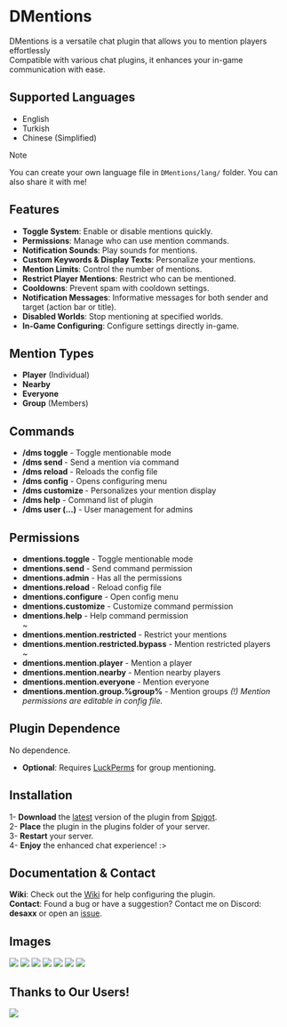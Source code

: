 # DMentions
DMentions is a versatile chat plugin that allows you to mention players effortlessly\
Compatible with various chat plugins, it enhances your in-game communication with ease.

## Supported Languages
- English
- Turkish
- Chinese (Simplified)

> [!NOTE]
> You can create your own language file in `DMentions/lang/` folder. You can also share it with me!

## Features
- **Toggle System**: Enable or disable mentions quickly.
- **Permissions**: Manage who can use mention commands.
- **Notification Sounds**: Play sounds for mentions.
- **Custom Keywords & Display Texts**: Personalize your mentions.
- **Mention Limits**: Control the number of mentions.
- **Restrict Player Mentions**: Restrict who can be mentioned.
- **Cooldowns**: Prevent spam with cooldown settings.
- **Notification Messages**: Informative messages for both sender and target (action bar or title).
- **Disabled Worlds**: Stop mentioning at specified worlds.
- **In-Game Configuring**: Configure settings directly in-game.

## Mention Types
- **Player** (Individual)
- **Nearby**
- **Everyone**
- **Group** (Members)

## Commands
- **/dms toggle** - Toggle mentionable mode
- **/dms send <keyword>** - Send a mention via command
- **/dms reload** - Reloads the config file
- **/dms config** - Opens configuring menu
- **/dms customize <display>** - Personalizes your mention display
- **/dms help** - Command list of plugin
- **/dms user (...)** - User management for admins

## Permissions
- **dmentions.toggle** - Toggle mentionable mode
- **dmentions.send** - Send command permission
- **dmentions.admin** - Has all the permissions
- **dmentions.reload** - Reload config file
- **dmentions.configure** - Open config menu
- **dmentions.customize** - Customize command permission
- **dmentions.help** - Help command permission\
~
- **dmentions.mention.restricted** - Restrict your mentions
- **dmentions.mention.restricted.bypass** - Mention restricted players\
~
- **dmentions.mention.player** - Mention a player
- **dmentions.mention.nearby** - Mention nearby players
- **dmentions.mention.everyone** - Mention everyone
- **dmentions.mention.group.%group%** - Mention groups
*(!) Mention permissions are editable in config file.*

## Plugin Dependence
No dependence.
- **Optional**: Requires [LuckPerms](https://luckperms.net/) for group mentioning.

## Installation
1- **Download** the <ins>latest</ins> version of the plugin from [Spigot](https://www.spigotmc.org/resources/dmentions-%E2%9C%A8-advanced-player-mention.121452/).\
2- **Place** the plugin in the plugins folder of your server.\
3- **Restart** your server.\
4- **Enjoy** the enhanced chat experience! :>

## Documentation & Contact
**Wiki**: Check out the [Wiki](https://github.com/desaxxx/DMentions/wiki) for help configuring the plugin.\
**Contact**: Found a bug or have a suggestion? Contact me on Discord: **desaxx** or open an [issue](https://github.com/desaxxx/DMentions/issues).

## Images
![](https://i.imgur.com/820NYD9.png)
![](https://i.imgur.com/Mfs5lTp.png)
![](https://i.imgur.com/o32GVnW.png)
![](https://i.imgur.com/9nPvblf.png)
![](https://i.imgur.com/HJNJ1qz.png)
![](https://i.imgur.com/ZWb7ne8.png)
![](https://i.imgur.com/EiYUPji.png)

## Thanks to Our Users!
![](https://bstats.org/signatures/bukkit/DMentions.svg)
